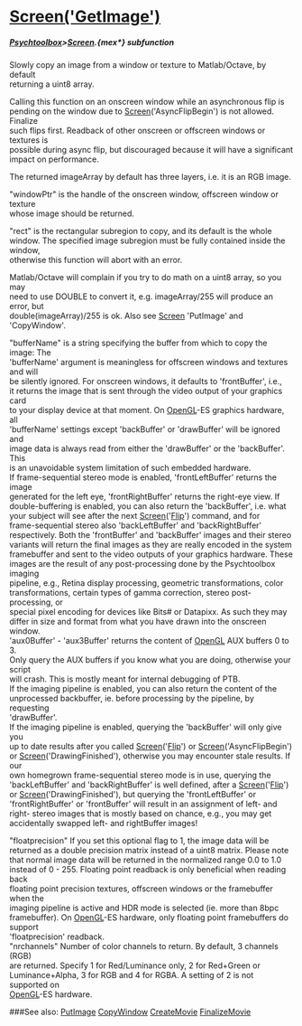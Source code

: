 # [Screen('GetImage')](Screen-GetImage) 
##### [Psychtoolbox](Psychtoolbox)>[Screen](Screen).{mex*} subfunction


Slowly copy an image from a window or texture to Matlab/Octave, by default  
returning a uint8 array.  
  
Calling this function on an onscreen window while an asynchronous flip is  
pending on the window due to [Screen](Screen)('AsyncFlipBegin') is not allowed. Finalize  
such flips first. Readback of other onscreen or offscreen windows or textures is  
possible during async flip, but discouraged because it will have a significant  
impact on performance.  
  
The returned imageArray by default has three layers, i.e. it is an RGB image.  
  
"windowPtr" is the handle of the onscreen window, offscreen window or texture  
whose image should be returned.  
  
"rect" is the rectangular subregion to copy, and its default is the whole  
window. The specified image subregion must be fully contained inside the window,  
otherwise this function will abort with an error.  
  
Matlab/Octave will complain if you try to do math on a uint8 array, so you may  
need to use DOUBLE to convert it, e.g. imageArray/255 will produce an error, but  
double(imageArray)/255 is ok. Also see [Screen](Screen) 'PutImage' and 'CopyWindow'.  
  
"bufferName" is a string specifying the buffer from which to copy the image: The  
'bufferName' argument is meaningless for offscreen windows and textures and will  
be silently ignored. For onscreen windows, it defaults to 'frontBuffer', i.e.,  
it returns the image that is sent through the video output of your graphics card  
to your display device at that moment. On [OpenGL](OpenGL)-ES graphics hardware, all  
'bufferName' settings except 'backBuffer' or 'drawBuffer' will be ignored and  
image data is always read from either the 'drawBuffer' or the 'backBuffer'. This  
is an unavoidable system limitation of such embedded hardware.  
If frame-sequential stereo mode is enabled, 'frontLeftBuffer' returns the image  
generated for the left eye, 'frontRightBuffer' returns the right-eye view. If  
double-buffering is enabled, you can also return the 'backBuffer', i.e. what  
your subject will see after the next [Screen](Screen)('[Flip](Flip)') command, and for  
frame-sequential stereo also 'backLeftBuffer' and 'backRightBuffer'  
respectively. Both the 'frontBuffer' and 'backBuffer' images and their stereo  
variants will return the final images as they are really encoded in the system  
framebuffer and sent to the video outputs of your graphics hardware. These  
images are the result of any post-processing done by the Psychtoolbox imaging  
pipeline, e.g., Retina display processing, geometric transformations, color  
transformations, certain types of gamma correction, stereo post-processing, or  
special pixel encoding for devices like Bits\# or Datapixx. As such they may  
differ in size and format from what you have drawn into the onscreen window.  
'aux0Buffer' - 'aux3Buffer' returns the content of [OpenGL](OpenGL) AUX buffers 0 to 3.  
Only query the AUX buffers if you know what you are doing, otherwise your script  
will crash. This is mostly meant for internal debugging of PTB.  
If the imaging pipeline is enabled, you can also return the content of the  
unprocessed backbuffer, ie. before processing by the pipeline, by requesting  
'drawBuffer'.  
If the imaging pipeline is enabled, querying the 'backBuffer' will only give you  
up to date results after you called [Screen](Screen)('[Flip](Flip)') or [Screen](Screen)('AsyncFlipBegin')  
or [Screen](Screen)('DrawingFinished'), otherwise you may encounter stale results. If our  
own homegrown frame-sequential stereo mode is in use, querying the  
'backLeftBuffer' and 'backRightBuffer' is well defined, after a [Screen](Screen)('[Flip](Flip)')  
or [Screen](Screen)('DrawingFinished'), but querying the 'frontLeftBuffer' or  
'frontRightBuffer' or 'frontBuffer' will result in an assignment of left- and  
right- stereo images that is mostly based on chance, e.g., you may get  
accidentally swapped left- and rightBuffer images!  
  
"floatprecision" If you set this optional flag to 1, the image data will be  
returned as a double precision matrix instead of a uint8 matrix. Please note  
that normal image data will be returned in the normalized range 0.0 to 1.0  
instead of 0 - 255. Floating point readback is only beneficial when reading back  
floating point precision textures, offscreen windows or the framebuffer when the  
imaging pipeline is active and HDR mode is selected (ie. more than 8bpc  
framebuffer). On [OpenGL](OpenGL)-ES hardware, only floating point framebuffers do support  
'floatprecision' readback.  
"nrchannels" Number of color channels to return. By default, 3 channels (RGB)  
are returned. Specify 1 for Red/Luminance only, 2 for Red+Green or  
Luminance+Alpha, 3 for RGB and 4 for RGBA. A setting of 2 is not supported on  
[OpenGL](OpenGL)-ES hardware.   
  
  


###See also:
[PutImage](Screen-PutImage) [CopyWindow](Screen-CopyWindow) [CreateMovie](Screen-CreateMovie) [FinalizeMovie](Screen-FinalizeMovie)
